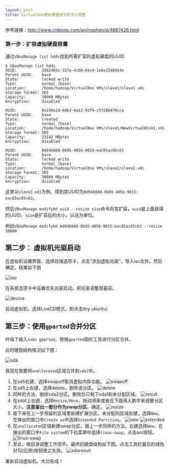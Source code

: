 ```yaml
---
layout: post
title: Virtualbox虚拟硬盘根分区大小调整
---
```


参考链接：<http://www.cnblogs.com/anjingshen/p/4887426.html>

### 第一步：扩容虚拟硬盘容量

通过`VBoxManage list hdds`找到所需扩容的虚拟硬盘的UUID

```
$ VBoxManage list hdds
UUID:           5562465c-357e-4cb8-84c4-1e6e25d6943e
Parent UUID:    base
State:          locked write
Type:           normal (base)
Location:       /home/hadoop/VirtualBox VMs/slave1/slave1.vdi
Storage format: VDI
Capacity:       30000 MBytes
Encryption:     disabled

UUID:           8a198e2d-6db7-4a12-93f9-c57286d70cca
Parent UUID:    base
State:          created
Type:           normal (base)
Location:       /home/hadoop/VirtualBox VMs/slave1/NewVirtualDisk1.vdi
Storage format: VDI
Capacity:       23142 MBytes
Encryption:     disabled

UUID:           0d94b868-0b95-405b-9015-eac85ac65c63
Parent UUID:    base
State:          locked write
Type:           normal (base)
Location:       /home/hadoop/VirtualBox VMs/slave2/slave2.vdi
Storage format: VDI
Capacity:       30000 MBytes
Encryption:     disabled
```

<!--more-->

这里以`slave2.vdi`为例。得到其UUID为`0d94b868-0b95-405b-9015-eac85ac65c63`。

然后`VBoxManage modifyhd uuid --resize size`命令将其扩容，`uuid`是上面获得的UUID，`size`是扩容后的大小。以兆为单位。

例如`VBoxManage modifyhd 0d94b868-0b95-405b-9015-eac85ac65c63 --resize 30000`
## 第二步： 虚拟机光驱启动

在虚拟机设置界面，选择存储选项卡，点击“添加虚拟光驱”，导入iso文件。然后确定。结果如下图

![iso]( {{site.baseurl}}/images/partition/1.png)

在系统选项卡中设置优先光驱启动。把光驱调整至最前。

![device]({{site.baseurl}}/images/partition/2.png)

启动虚拟机，选择LiveCD模式，即点击(try ubuntu)

## 第三步：使用`gparted`合并分区

终端下输入`sudo gparted`，使用`gparted`图形工具进行分区合并。

此时硬盘结构情况如下图：

![sda]({{site.baseurl}}/images/partition/3.png)

我现在我要将`unallocated`区域合并到`sda1`中。

1. 在sd5右键，选择swapoff取消虚拟内存功能。
  ![swapoff]({{site.baseurl}}/images/partition/4.png)
2. 在sd5上右键，选择delete，删除该分区。
  ![delete]({{site.baseurl}}/images/partition/5.png)
3. 同样的方法，删除sda2分区。删除后只剩下sda1和未分配区域。
  ![result]({{site.baseurl}}/images/partition/6.png)
4. 在sda1上右键，选择`Resize/Move`，拖动滑条或者在下面填入数字来调整分区大小。**注意留出一部分作为swap分区**。确定。
  ![resize]({{site.baseurl}}/images/partition/7.png)
5. 接下来在上一步预留的区域里新建扩展分区。未分配的区域右键，选择`New`。在弹出的窗口中`Create as`中选择`Extended Partition`。
  ![new]({{site.baseurl}}/images/partition/8.png)
  ![extended]({{site.baseurl}}/images/partition/9.png)
6. 在`unallocated`区域新建swap分区。跟上一步同样的方法，右键选择`New`，在弹出的窗口中`File system`的下拉菜单中选择`linux-swap`。点击`Add`按钮。
  ![linux-swap]({{site.baseurl}}/images/partition/10.png)
7. 至此，根目录调整工作完毕。最终的硬盘结构如下图。点击工具栏最后的绿色对勾(应用)按钮使之生效。
  ![sdaresult]({{site.baseurl}}/images/partition/11.png)

重新启动虚拟机。大功告成！
